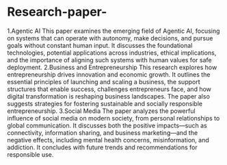 # Research-paper-
1.Agentic AI
This paper examines the emerging field of Agentic AI, focusing on systems that can operate with autonomy, make decisions, and pursue goals without constant human input. It discusses the foundational technologies, potential applications across industries, ethical implications, and the importance of aligning such systems with human values for safe deployment.
2.Business and Entrepreneurship
This research explores how entrepreneurship drives innovation and economic growth. It outlines the essential principles of launching and scaling a business, the support structures that enable success, challenges entrepreneurs face, and how digital transformation is reshaping business landscapes. The paper also suggests strategies for fostering sustainable and socially responsible entrepreneurship.
3.Social Media
The paper analyzes the powerful influence of social media on modern society, from personal relationships to global communication. It discusses both the positive impacts—such as connectivity, information sharing, and business marketing—and the negative effects, including mental health concerns, misinformation, and addiction. It concludes with future trends and recommendations for responsible use.
